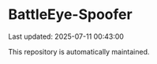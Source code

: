 # BattleEye-Spoofer

Last updated: 2025-07-11 00:43:00

This repository is automatically maintained.
